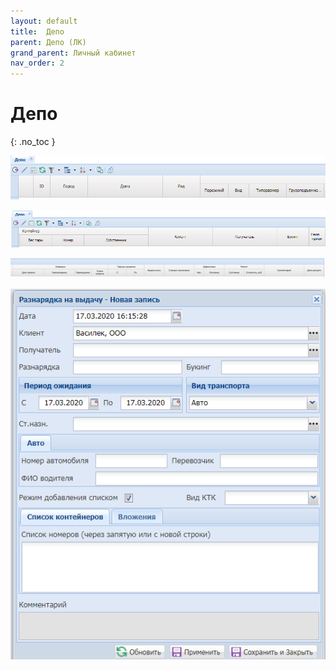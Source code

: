```yaml
---
layout: default
title:	Депо
parent: Депо (ЛК)
grand_parent: Личный кабинет
nav_order: 2
---
```


# 	Депо
{: .no_toc }

![](../../assets/images/depi.png)

![](../../assets/images/dep2.png)

![](../../assets/images/dep3.png)

![](../../assets/images/dep1.png)
